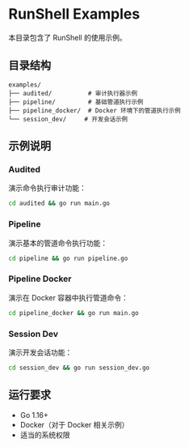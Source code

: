 # RunShell Examples

本目录包含了 RunShell 的使用示例。

## 目录结构

```
examples/
├── audited/          # 审计执行器示例
├── pipeline/         # 基础管道执行示例
├── pipeline_docker/  # Docker 环境下的管道执行示例
└── session_dev/     # 开发会话示例
```

## 示例说明

### Audited
演示命令执行审计功能：
```bash
cd audited && go run main.go
```

### Pipeline
演示基本的管道命令执行功能：
```bash
cd pipeline && go run pipeline.go
```

### Pipeline Docker
演示在 Docker 容器中执行管道命令：
```bash
cd pipeline_docker && go run main.go
```

### Session Dev
演示开发会话功能：
```bash
cd session_dev && go run session_dev.go
```

## 运行要求
- Go 1.16+
- Docker（对于 Docker 相关示例）
- 适当的系统权限